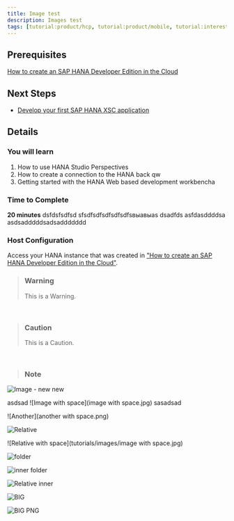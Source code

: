 ```yaml
---
title: Image test
description: Images test
tags: [tutorial:product/hcp, tutorial:product/mobile, tutorial:interest/gettingstarted]
---
```


## Prerequisites  
[How to create an SAP HANA Developer Edition in the Cloud](http://go.sap.com/developer/tutorials/hana-setup-cloud.html)

## Next Steps
- [Develop your first SAP HANA XSC application](http://go.sap.com/developer/tutorials/hana-web-development-workbench.html)

 
## Details
### You will learn  
1. How to use HANA Studio Perspectives
2. How to create a connection to the HANA back qw
3. Getting started with the HANA Web based development workbencha


### Time to Complete
**20 minutes** dsfdsfsdfsd sfsdfsdfsdfsdfsdfsвыавыаs dsadfds asfdasddddsa asdsadddddsadsaddddddd

### Host Configuration
Access your HANA instance that was created in ["How to create an SAP HANA Developer Edition in the Cloud"](http://go.sap.com/developer/tutorials/hana-setup-cloud.html).

>### Warning
>This is a Warning.

&nbsp;

>### Caution
>This is a Caution.

&nbsp;

>### Note

![Image - new new](image.jpg)


asdsad ![Image with space](image with space.jpg) sasadsad

![Another](another with space.png)

![Relative](tutorials/images/image.jpg)

![Relative with space](tutorials/images/image with space.jpg)

![folder](folder/image.jpg)

![inner folder](folder/inner_folder/image.jpg)

![Relative inner](tutorials/images/folder/inner_folder/image.jpg)

![BIG](big.JPG)

![BIG PNG](PBIG.PNG)



